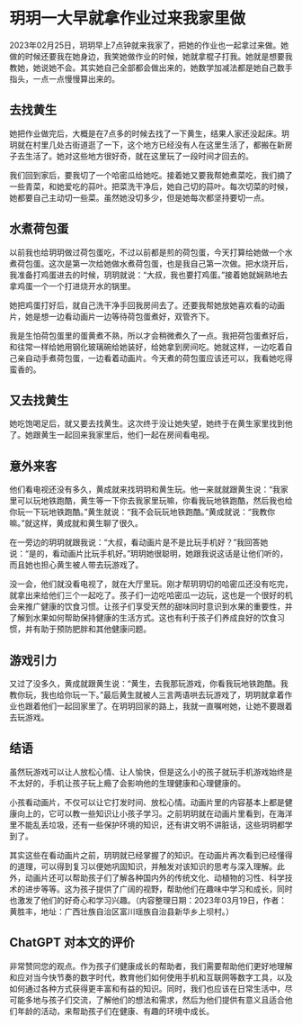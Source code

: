 # 玥玥一大早就拿作业过来我家里做

2023年02月25日，玥玥早上7点钟就来我家了，把她的作业也一起拿过来做。她做的时候还要我在她身边，我笑她做作业的时候，她就拿棍子打我。她就是想要我教她，她说她不会。其实她自己全部都会做出来的，她数学加减法都是她自己数手指头，一点一点慢慢算出来的。

## 去找黄生

她把作业做完后，大概是在7点多的时候去找了一下黄生，结果人家还没起床。玥玥就在村里几处古街道逛了一下，这个地方已经没有人在这里生活了，都搬在新房子去生活了。她对这些地方很好奇，就在这里玩了一段时间才回去的。

我们回到家后，要我切了一个哈密瓜给她吃。接着她又要我帮她煮菜吃，我们摘了一些青菜，和她爱吃的蒜叶。把菜洗干净后，她自己切的蒜叶。每次切菜的时候，她都要自己主动切一些菜。虽然她没切多少，但是她每次都坚持要切一点。

## 水煮荷包蛋

以前我也给玥玥做过荷包蛋吃，不过以前都是煎的荷包蛋，今天打算给她做一个水煮荷包蛋。这次是第一次给她做水煮荷包蛋，也是我自己第一次做。把水烧开后，我准备打鸡蛋进去的时候，玥玥就说：“大叔，我也要打鸡蛋。”接着她就娴熟地去拿鸡蛋一个一个打进烧开水的锅里。

她把鸡蛋打好后，就自己洗干净手回我房间去了。还要我帮她放她喜欢看的动画片，她是想一边看动画片一边等待荷包蛋煮好，双管齐下。

我是生怕荷包蛋里的蛋黄煮不熟，所以才会稍微煮久了一点。我把荷包蛋煮好后，和往常一样给她用钢化玻璃碗给她装好，给她拿到房间吃。她就这样，一边吃着自己亲自动手煮荷包蛋，一边看着动画片。今天煮的荷包蛋应该还可以，我看她吃得蛮香的。

## 又去找黄生

她吃饱喝足后，就又要去找黄生。这次终于没让她失望，她终于在黄生家里找到他了。她跟黄生一起回来我家里后，他们一起在房间看电视。

## 意外来客

他们看电视还没有多久，黄成就来找玥玥和黄生玩。他一来就就跟黄生说：“我家里可以玩地铁跑酷，黄生等一下你去我家里玩嘛，你看我玩地铁跑酷，然后我也给你玩一下玩地铁跑酷。”黄生就说：“我不会玩玩地铁跑酷。”黄成就说：“我教你嘛。”就这样，黄成就和黄生聊了很久。

在一旁边的玥玥就跟我说：“大叔，看动画片是不是比玩手机好？”我回答她说：“是的，看动画片比玩手机好。”玥玥她很聪明，她跟我说这话是让他们听的，而且她也担心黄生被人带去玩游戏了。

没一会，他们就没看电视了，就在大厅里玩。刚才帮玥玥切的哈密瓜还没有吃完，就拿出来给他们三个一起吃了。孩子们一边吃哈密瓜一边玩，这也是一个很好的机会来推广健康的饮食习惯。让孩子们享受天然的甜味同时意识到水果的重要性，并了解到水果如何帮助保持健康的生活方式。这也有利于孩子们养成良好的饮食习惯，并有助于预防肥胖和其他健康问题。

## 游戏引力

又过了没多久，黄成就跟黄生说：“黄生，去我那玩游戏，你看我玩地铁跑酷。我教你玩，我也给你玩一下。”最后黄生就被人三言两语哄去玩游戏了，玥玥就拿着作业也跟着他们一起回家里了。在玥玥回家的路上，我就一直嘱咐她，让她不要跟着去玩游戏。

## 结语

虽然玩游戏可以让人放松心情、让人愉快，但是这么小的孩子就玩手机游戏始终是不太好的，手机让孩子玩上瘾了会影响他的生理健康和心理健康的。

小孩看动画片，不仅可以让它打发时间、放松心情。动画片里的内容基本上都是健康向上的，它可以教一些知识让小孩子学习。之前玥玥就在动画片里看到，在海洋里不能乱丢垃圾，还有一些保护环境的知识，还有讲文明不讲脏话，这些玥玥都学到了。

其实这些在看动画片之前，玥玥就已经掌握了的知识。在动画片再次看到已经懂得的道理，可以得到复习以便她巩固知识，并触发对该知识的思考与深入理解。此外，动画片还可以帮助孩子们了解各种国内外的传统文化、动植物的习性、科学技术的进步等等。这为孩子提供了广阔的视野，帮助他们在趣味中学习和成长，同时也激发了他们的好奇心和学习兴趣。（内容整理日期：2023年03月19日，作者：黄胜丰，地址：广西壮族自治区富川瑶族自治县新华乡上坝村。）

## ChatGPT 对本文的评价

非常赞同您的观点。作为孩子们健康成长的帮助者，我们需要帮助他们更好地理解和应对当今快节奏的数字时代，教育他们如何使用手机和互联网等数字工具，以及如何通过各种方式获得更丰富和有益的知识。同时，我们也应该在日常生活中，尽可能多地与孩子们交流，了解他们的想法和需求，然后为他们提供有意义且适合他们年龄的活动，来帮助孩子们在健康、有趣的环境中成长。